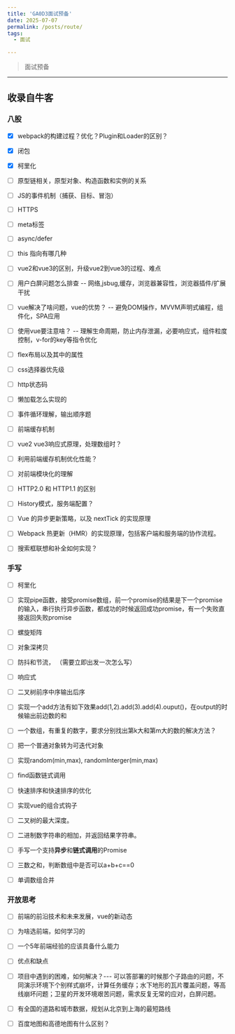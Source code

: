 ```yaml
---
title: 'GA0D3面试预备'
date: 2025-07-07
permalink: /posts/route/
tags:
  - 面试

---
```


> 面试预备

---- 

## 收录自牛客

### 八股
- [x] webpack的构建过程？优化？Plugin和Loader的区别？
- [x] 闭包
- [x] 柯里化
- [ ] 原型链相关，原型对象、构造函数和实例的关系
- [ ] JS的事件机制（捕获、目标、冒泡）
- [ ] HTTPS
- [ ] meta标签
- [ ] async/defer
- [ ] this 指向有哪几种
- [ ] vue2和vue3的区别，升级vue2到vue3的过程、难点
- [ ] 用户白屏问题怎么排查  -- 网络,jsbug,缓存，浏览器兼容性，浏览器插件/扩展干扰
- [ ] vue解决了啥问题，vue的优势？  -- 避免DOM操作，MVVM声明式编程，组件化，SPA应用
- [ ] 使用vue要注意啥？  -- 理解生命周期，防止内存泄漏，必要响应式，组件粒度控制，v-for的key等指令优化
- [ ] flex布局以及其中的属性
- [ ] css选择器优先级
- [ ] http状态码
- [ ] 懒加载怎么实现的
- [ ] 事件循环理解，输出顺序题
- [ ] 前端缓存机制
- [ ] vue2 vue3响应式原理，处理数组时？
- [ ] 利用前端缓存机制优化性能？
- [ ] 对前端模块化的理解
- [ ] HTTP2.0 和 HTTP1.1 的区别
- [ ] History模式，服务端配置？
- [ ] Vue 的异步更新策略，以及 nextTick 的实现原理
- [ ] Webpack 热更新（HMR）的实现原理，包括客户端和服务端的协作流程。
- [ ] 搜索框联想和补全如何实现？



### 手写
- [ ] 柯里化
- [ ] 实现pipe函数，接受promise数组，前一个promise的结果是下一个promise的输入，串行执行异步函数，都成功的时候返回成功promise，有一个失败直接返回失败promise
- [ ] 螺旋矩阵
- [ ] 对象深拷贝 
- [ ] 防抖和节流， （需要立即出发一次怎么写）
- [ ] 响应式
- [ ] 二叉树前序中序输出后序
- [ ] 实现一个add方法有如下效果add(1,2).add(3).add(4).ouput()，在output的时候输出前边数的和
- [ ] 一个数组，有重复的数字，要求分别找出第k大和第m大的数的解决方法？
- [ ] 把一个普通对象转为可迭代对象
- [ ] 实现random(min,max), randomInterger(min,max)
- [ ] find函数链式调用
- [ ] 快速排序和快速排序的优化
- [ ] 实现vue的组合式钩子
- [ ] 二叉树的最大深度。
- [ ] 二进制数字符串的相加，并返回结果字符串。
- [ ] 手写一个支持**异步**和**链式调用**的Promise
- [ ] 三数之和，判断数组中是否可以a+b+c==0
- [ ] 单调数组合并


### 开放思考
- [ ] 前端的前沿技术和未来发展，vue的新动态
- [ ] 为啥选前端，如何学习的
- [ ] 一个5年前端经验的应该具备什么能力
- [ ] 优点和缺点
- [ ] 项目中遇到的困难，如何解决？--- 可以答部署的时候那个子路由的问题，不同演示环境下个别样式崩坏，计算任务缓存；水下地形的瓦片覆盖问题，等高线崩坏问题；卫星的开发环境艰苦问题，需求反复无常的应对，白屏问题。
- [ ] 有全国的道路和城市数据，规划从北京到上海的最短路线
- [ ] 百度地图和高德地图有什么区别？


